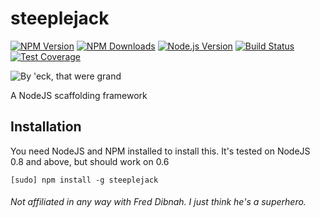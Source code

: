 # steeplejack   

[![NPM Version][npm-image]][npm-url]
[![NPM Downloads][downloads-image]][downloads-url]
[![Node.js Version][node-version-image]][node-version-url]
[![Build Status][travis-image]][travis-url]
[![Test Coverage][coveralls-image]][coveralls-url]

![By 'eck, that were grand](https://github.com/riggerthegeek/steeplejack/raw/master/steeplejack-small.png)

A NodeJS scaffolding framework

## Installation

You need NodeJS and NPM installed to install this.  It's tested on NodeJS 0.8 and above, but should work on 0.6

    [sudo] npm install -g steeplejack

###### Not affiliated in any way with Fred Dibnah. I just think he's a superhero.


[npm-image]: https://img.shields.io/npm/v/steeplejack.svg?style=flat
[downloads-image]: https://img.shields.io/npm/dm/steeplejack.svg?style=flat
[node-version-image]: https://img.shields.io/badge/node.js-%3E%3D_0.8-brightgreen.svg?style=flat
[travis-image]: https://img.shields.io/travis/riggerthegeek/steeplejack.svg?style=flat
[coveralls-image]: https://img.shields.io/coveralls/riggerthegeek/steeplejack.svg?style=flat

[npm-url]: https://npmjs.org/package/steeplejack
[node-version-url]: http://nodejs.org/download/
[travis-url]: http://img.shields.io/travis/riggerthegeek/steeplejack.svg 
[downloads-url]: https://npmjs.org/package/steeplejack
[coveralls-url]: https://coveralls.io/r/riggerthegeek/steeplejack
